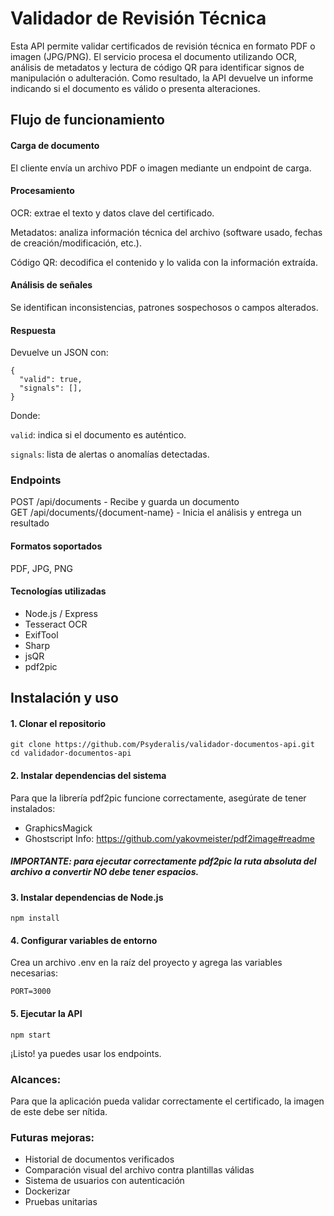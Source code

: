 
# Validador de Revisión Técnica

Esta API permite validar certificados de revisión técnica en formato PDF o imagen (JPG/PNG). El servicio procesa el documento utilizando OCR, análisis de metadatos y lectura de código QR para identificar signos de manipulación o adulteración. Como resultado, la API devuelve un informe indicando si el documento es válido o presenta alteraciones.

## Flujo de funcionamiento

#### Carga de documento

El cliente envía un archivo PDF o imagen mediante un endpoint de carga.

#### Procesamiento

OCR: extrae el texto y datos clave del certificado.

Metadatos: analiza información técnica del archivo (software usado, fechas de creación/modificación, etc.).

Código QR: decodifica el contenido y lo valida con la información extraída.

#### Análisis de señales

Se identifican inconsistencias, patrones sospechosos o campos alterados.

#### Respuesta

Devuelve un JSON con:
```
{
  "valid": true,
  "signals": [],
}
```

Donde:

```valid```: indica si el documento es auténtico.

```signals```: lista de alertas o anomalías detectadas.

### Endpoints

POST /api/documents - Recibe y guarda un documento  
GET /api/documents/{document-name} - Inicia el análisis y entrega un resultado  

#### Formatos soportados

PDF, JPG, PNG

#### Tecnologías utilizadas

* Node.js / Express
* Tesseract OCR
* ExifTool
* Sharp
* jsQR
* pdf2pic


## Instalación y uso

#### 1. Clonar el repositorio
```
git clone https://github.com/Psyderalis/validador-documentos-api.git
cd validador-documentos-api
```
#### 2. Instalar dependencias del sistema
Para que la librería pdf2pic funcione correctamente, asegúrate de tener instalados:
* GraphicsMagick
* Ghostscript
Info: https://github.com/yakovmeister/pdf2image#readme
##### IMPORTANTE: para ejecutar correctamente pdf2pic la ruta absoluta del archivo a convertir NO debe tener espacios.

#### 3. Instalar dependencias de Node.js
```
npm install
```
#### 4. Configurar variables de entorno

Crea un archivo .env en la raíz del proyecto y agrega las variables necesarias:
```
PORT=3000
```
#### 5. Ejecutar la API
```
npm start
```
¡Listo! ya puedes usar los endpoints.

### Alcances:
Para que la aplicación pueda validar correctamente el certificado, la imagen de este debe ser nítida.

### Futuras mejoras:
* Historial de documentos verificados
* Comparación visual del archivo contra plantillas válidas
* Sistema de usuarios con autenticación
* Dockerizar
* Pruebas unitarias

